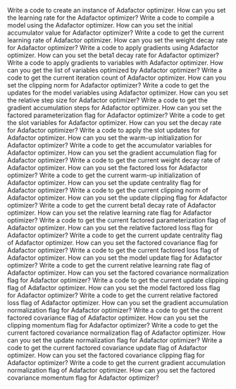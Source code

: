Write a code to create an instance of Adafactor optimizer.
How can you set the learning rate for the Adafactor optimizer?
Write a code to compile a model using the Adafactor optimizer.
How can you set the initial accumulator value for Adafactor optimizer?
Write a code to get the current learning rate of Adafactor optimizer.
How can you set the weight decay rate for Adafactor optimizer?
Write a code to apply gradients using Adafactor optimizer.
How can you set the beta1 decay rate for Adafactor optimizer?
Write a code to apply gradients to variables with Adafactor optimizer.
How can you get the list of variables optimized by Adafactor optimizer?
Write a code to get the current iteration count of Adafactor optimizer.
How can you set the clipping norm for Adafactor optimizer?
Write a code to get the updates for the model variables using Adafactor optimizer.
How can you set the relative step size for Adafactor optimizer?
Write a code to get the gradient accumulation steps for Adafactor optimizer.
How can you set the factored parameterization flag for Adafactor optimizer?
Write a code to get the slot variables for Adafactor optimizer.
How can you set the decay rate for Adafactor optimizer?
Write a code to apply the slot updates for Adafactor optimizer.
How can you set the warm-up initialization for Adafactor optimizer?
Write a code to get the accumulator variables for Adafactor optimizer.
How can you set the gradient accumulation flag for Adafactor optimizer?
Write a code to get the current weight decay rate of Adafactor optimizer.
How can you set the factored loss for Adafactor optimizer?
Write a code to get the current warm-up initialization of Adafactor optimizer.
How can you set the update centrality flag for Adafactor optimizer?
Write a code to get the current clipping norm of Adafactor optimizer.
How can you set the update clipping flag for Adafactor optimizer?
Write a code to get the current beta1 decay rate of Adafactor optimizer.
How can you set the relative learning rate flag for Adafactor optimizer?
Write a code to get the current factored parameterization flag of Adafactor optimizer.
How can you set the relative factored loss flag for Adafactor optimizer?
Write a code to get the current update centrality flag of Adafactor optimizer.
How can you set the factored covariance flag for Adafactor optimizer?
Write a code to get the current factored loss flag of Adafactor optimizer.
How can you set the model update flag for Adafactor optimizer?
Write a code to get the current relative learning rate flag of Adafactor optimizer.
How can you set the factored covariance normalization flag for Adafactor optimizer?
Write a code to get the current update clipping flag of Adafactor optimizer.
How can you set the model factored loss flag for Adafactor optimizer?
Write a code to get the current relative factored loss flag of Adafactor optimizer.
How can you set the gradient accumulation normalization flag for Adafactor optimizer?
Write a code to get the current factored covariance flag of Adafactor optimizer.
How can you set the clipping momentum flag for Adafactor optimizer?
Write a code to get the current factored covariance normalization flag of Adafactor optimizer.
How can you set the update normalization flag for Adafactor optimizer?
Write a code to get the current factored covariance update flag of Adafactor optimizer.
How can you set the factored covariance clipping flag for Adafactor optimizer?
Write a code to get the current gradient accumulation normalization flag of Adafactor optimizer.
How can you set the factored covariance momentum flag for Adafactor optimizer?